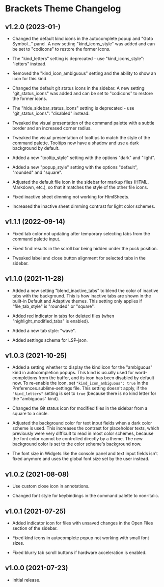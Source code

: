 Brackets Theme Changelog
========================

v1.2.0 (2023-01-)
-------------------

  * Changed the default kind icons in the autocomplete popup and "Goto Symbol..." panel. A new
    setting "kind_icons_style" was added and can be set to "codicons" to restore the former icons.

  * The "kind_letters" setting is deprecated - use "kind_icons_style": "letters" instead.

  * Removed the "kind_icon_ambiguous" setting and the ability to show an icon for this kind.

  * Changed the default git status icons in the sidebar. A new setting "git_status_icons" was added
    and can be set to "codicons" to restore the former icons.

  * The "hide_sidebar_status_icons" setting is deprecated - use "git_status_icons": "disabled"
    instead.

  * Tweaked the visual presentation of the command palette with a subtle border and an increased
    corner radius.

  * Tweaked the visual presentation of tooltips to match the style of the command palette. Tooltips
    now have a shadow and use a dark background by default.

  * Added a new "tooltip_style" setting with the options "dark" and "light".

  * Added a new "popup_style" setting with the options "default", "rounded" and "square".

  * Adjusted the default file icon in the sidebar for markup files (HTML, Markdown, etc.), so that
    it matches the style of the other file icons.

  * Fixed inactive sheet dimming not working for HtmlSheets.

  * Increased the inactive sheet dimming contrast for light color schemes.


v1.1.1 (2022-09-14)
-------------------

  * Fixed tab color not updating after temporary selecting tabs from the command palette input.

  * Fixed find results in the scroll bar being hidden under the puck position.

  * Tweaked label and close button alignment for selected tabs in the sidebar.


v1.1.0 (2021-11-28)
-------------------

  * Added a new setting "blend_inactive_tabs" to blend the color of inactive tabs with the
    background. This is how inactive tabs are shown in the built-in Default and Adaptive themes.
    This setting only applies if "file_tab_style" is "rounded" or "square".

  * Added red indicator in tabs for deleted files (when "highlight_modified_tabs" is enabled).

  * Added a new tab style: "wave".

  * Added settings schema for LSP-json.


v1.0.3 (2021-10-25)
-------------------

  * Added a setting whether to display the kind icon for the "ambiguous" kind in autocompletion
    popups. This kind is usually used for word-completions from the buffer, and its icon has been
    disabled by default now. To re-enable the icon, set `"kind_icon_ambiguous": true` in the
    Preferences.sublime-settings file. This setting doesn't apply, if the `"kind_letters"` setting
    is set to `true` (because there is no kind letter for the "ambiguous" kind).

  * Changed the Git status icon for modified files in the sidebar from a square to a circle.

  * Adjusted the background color for text input fields when a dark color scheme is used. This
    increases the contrast for placeholder texts, which previously were very difficult to read in
    most color schemes, because the font color cannot be controlled directly by a theme. The new
    background color is set to the color scheme's background now.

  * The font size in Widgets like the console panel and text input fields isn't fixed anymore and
    uses the global font size set by the user instead.

v1.0.2 (2021-08-08)
-------------------

  * Use custom close icon in annotations.

  * Changed font style for keybindings in the command palette to non-italic.

v1.0.1 (2021-07-25)
-------------------

  * Added indicator icon for files with unsaved changes in the Open Files section of the sidebar.

  * Fixed kind icons in autocomplete popup not working with small font sizes.

  * Fixed blurry tab scroll buttons if hardware acceleration is enabled.

v1.0.0 (2021-07-23)
-------------------

  * Initial release.
